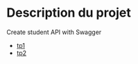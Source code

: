 # Description du projet

Create student API with Swagger

- [tp1](https://petstore.swagger.io/?url=https://raw.githubusercontent.com/heiherilala/Swagger/main/TD1-STD21108.yml#/)
- [tp2](https://petstore.swagger.io/?url=https://raw.githubusercontent.com/heiherilala/Swagger/main/TD2-STD21108.yml)